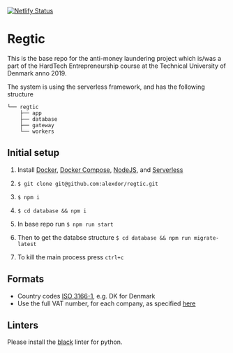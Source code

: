 [![Netlify Status](https://api.netlify.com/api/v1/badges/bdb923b9-fd7d-46f0-91b5-796690da8448/deploy-status)](https://app.netlify.com/sites/affectionate-swartz-baae10/deploys)

# Regtic

This is the base repo for the anti-money laundering project which is/was a part of the HardTech Entrepreneurship course at the Technical University of Denmark anno 2019.

The system is using the serverless framework, and has the following structure

```
└── regtic
    ├── app
    ├── database
    ├── gateway
    └── workers
```

## Initial setup

1. Install [Docker](https://www.docker.com/), [Docker Compose](https://docs.docker.com/compose/install/), [NodeJS](https://nodejs.org/en/download/), and [Serverless](https://serverless.com/)

2. `$ git clone git@github.com:alexdor/regtic.git`

3. `$ npm i`

4. `$ cd database && npm i`

5. In base repo run `$ npm run start`

6. Then to get the databse structure `$ cd database && npm run migrate-latest`

7. To kill the main process press `ctrl+c`

## Formats

- Country codes [ISO 3166-1](https://en.wikipedia.org/wiki/List_of_ISO_3166_country_codes), e.g. DK for Denmark
- Use the full VAT number, for each company, as specified [here](https://en.wikipedia.org/wiki/VAT_identification_number)

## Linters

Please install the [black](https://pypi.org/project/black/) linter for python.
